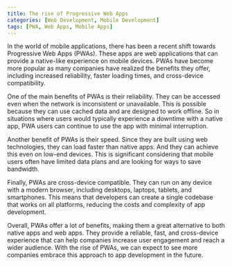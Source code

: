 ```yaml
---
title: The rise of Progressive Web Apps
categories: [Web Development, Mobile Development]
tags: [PWA, Web Apps, Mobile Apps]
---
```


In the world of mobile applications, there has been a recent shift towards Progressive Web Apps (PWAs). These apps are web applications that can provide a native-like experience on mobile devices. PWAs have become more popular as many companies have realized the benefits they offer, including increased reliability, faster loading times, and cross-device compatibility.

One of the main benefits of PWAs is their reliability. They can be accessed even when the network is inconsistent or unavailable. This is possible because they can use cached data and are designed to work offline. So in situations where users would typically experience a downtime with a native app, PWA users can continue to use the app with minimal interruption.

Another benefit of PWAs is their speed. Since they are built using web technologies, they can load faster than native apps. And they can achieve this even on low-end devices. This is significant considering that mobile users often have limited data plans and are looking for ways to save bandwidth.

Finally, PWAs are cross-device compatible. They can run on any device with a modern browser, including desktops, laptops, tablets, and smartphones. This means that developers can create a single codebase that works on all platforms, reducing the costs and complexity of app development.

Overall, PWAs offer a lot of benefits, making them a great alternative to both native apps and web apps. They provide a reliable, fast, and cross-device experience that can help companies increase user engagement and reach a wider audience. With the rise of PWAs, we can expect to see more companies embrace this approach to app development in the future.